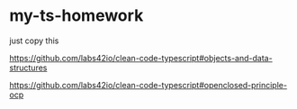 # my-ts-homework
just copy this


https://github.com/labs42io/clean-code-typescript#objects-and-data-structures

https://github.com/labs42io/clean-code-typescript#openclosed-principle-ocp
